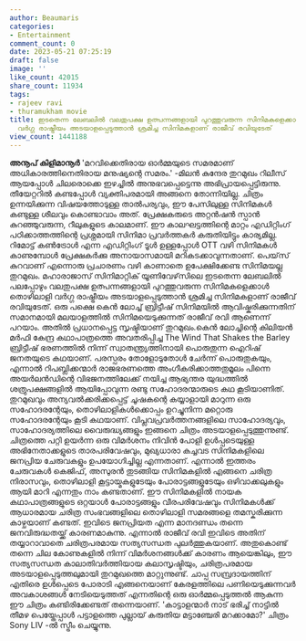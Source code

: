 ```yaml
---
author: Beaumaris
categories:
- Entertainment
comment_count: 0
date: 2023-05-21 07:25:19
draft: false
image: ''
like_count: 42015
share_count: 11934
tags:
- rajeev ravi
- thuramukham movie
title: ഇടതെന്ന ലേബലിൽ വലതുപക്ഷ ഉത്പന്നങ്ങളായി പുറത്തുവരുന്ന സിനിമകളെക്കാൾ തൊഴിലാളി
  വർഗ്ഗ രാഷ്ട്രീയം അടയാളപ്പെടുത്താൻ ശ്രമിച്ച സിനിമകളാണ് രാജീവ് രവിയുടേത്
view_count: 1441188
---
```


**അനൂപ് കിളിമാനൂർ** 'മറവിക്കെതിരായ ഓർമ്മയുടെ സമരമാണ് അധികാരത്തിനെതിരായ മനുഷ്യന്റെ സമരം.' -മിലൻ കുന്ദേര തുറമുഖം റിലീസ് ആയപ്പോൾ ചിലരൊക്കെ ഇഴച്ചിൽ അനുഭവപ്പെട്ടെന്നു അഭിപ്രായപ്പെട്ടിരുന്നു. തീയേറ്ററിൽ കണ്ടപ്പോൾ വ്യക്തിപരമായി അങ്ങനെ തോന്നിയില്ല. ചിത്രം ഉന്നയിക്കുന്ന വിഷയത്തോടുള്ള താൽപര്യവും, ഈ പേസിലുള്ള സിനിമകൾ കണ്ടുള്ള ശീലവും കൊണ്ടാവാം അത്. പ്രേക്ഷകരുടെ അറ്റൻഷൻ സ്പാൻ കുറഞ്ഞുവരുന്ന, റീലുകളുടെ കാലമാണ്. ഈ കാലഘട്ടത്തിന്റെ മാറ്റം എഡിറ്റിംഗ് പഠിക്കാത്തത്തിന്റെ പ്രശ്നമായി സിനിമാ പ്രവർത്തകർ കരുതിയിട്ടും കാര്യമില്ല. റിമോട്ട് കൺട്രോൾ എന്ന എഡിറ്റിംഗ് ടൂൾ ഉള്ളപ്പോൾ OTT വഴി സിനിമകൾ കാണുമ്പോൾ പ്രേക്ഷകർക്കു അനായാസമായി മറികടക്കാവുന്നതാണ്. പെയ്‌സ് കുറവാണ് എന്നൊരു പ്രചാരണം വഴി കാണാതെ ഉപേക്ഷിക്കേണ്ട സിനിമയല്ല തുറമുഖം. മഹാരാജാസ് സിനിമാറ്റിക് യൂണിവേഴ്‌സിലെ ഇടതെന്ന ലേബലിൽ പലപ്പോഴും വലതുപക്ഷ ഉത്പന്നങ്ങളായി പുറത്തുവരുന്ന സിനിമകളെക്കാൾ തൊഴിലാളി വർഗ്ഗ രാഷ്ട്രീയം അടയാളപ്പെടുത്താൻ ശ്രമിച്ച സിനിമകളാണ് രാജീവ് രവിയുടേത്. ഒരു പക്ഷെ കെൻ ലോച്ച് ബ്രിട്ടീഷ് സിനിമയിൽ ആവിഷ്കരിക്കുന്നതിന് സമാനമായി മലയാളത്തിൽ സിനിമയെടുക്കുന്നത് രാജീവ് രവി ആണെന്ന് പറയാം. അതിൽ പ്രധാനപ്പെട്ട സൃഷ്ടിയാണ് തുറമുഖം.കെൻ ലോച്ചിന്റെ കിലിയൻ മർഫി കേന്ദ്ര കഥാപാത്രത്തെ അവതരിപ്പിച്ച The Wind That Shakes the Barley ബ്രിട്ടീഷ് ഭരണത്തിൽ നിന്ന് സ്വാതന്ത്ര്യത്തിനായി പൊരുതുന്ന ഐറിഷ് ജനതയുടെ കഥയാണ്. പരസ്പരം തോളോടുതോൾ ചേർന്ന് പൊരുതുകയും, എന്നാൽ റിപബ്ലിക്കന്മാർ രാജഭരണത്തെ അംഗീകരിക്കാത്തതുമൂലം പിന്നെ അയർലൻഡിന്റെ വിഭജനത്തിലേക്ക് നയിച്ച ആഭ്യന്തര യുദ്ധത്തിൽ ശത്രുപക്ഷങ്ങളിൽ ആയിപ്പോവുന്ന രണ്ടു സഹോദരന്മാരുടെ കഥ കൂടിയാണിത്. [](https://cdn.boolokam.com/articles/2023/05/FE.webp)തുറമുഖവും അന്യവൽക്കരിക്കപ്പെട്ട് ചൂഷകന്റെ കയ്യാളായി മാറുന്ന ഒരു സഹോദരന്റേയും, തൊഴിലാളികൾക്കൊപ്പം ഉറച്ചുനിന്ന മറ്റൊരു സഹോദരന്റേയും കൂടി കഥയാണ്. വിപ്ലവപ്രവർത്തനങ്ങളിലെ സാഹോദര്യവും, സാഹോദര്യത്തിലെ വൈരുദ്ധ്യങ്ങളും ഇങ്ങനെ ചിത്രം അടയാളപ്പെടുത്തുന്നുണ്ട്. ചിത്രത്തെ പറ്റി ഉയർന്ന ഒരു വിമർശനം നിവിൻ പോളി ഉൾപ്പടെയുള്ള അഭിനേതാക്കളുടെ താരപരിവേഷവും, മുഖ്യധാരാ കച്ചവട സിനിമകളിലെ ജനപ്രിയ ചേരുവകളും ഉപയോഗിച്ചില്ല എന്നതാണ്. എന്നാൽ ഇത്തരം ചേരുവകൾ കെജിഫ്, അസുരൻ തുടങ്ങിയ സിനിമകളിൽ എങ്ങനെ ചരിത്ര നിരാസവും, തൊഴിലാളി കൂട്ടായ്മകളുടേയും പോരാട്ടങ്ങളുടേയും ഒഴിവാക്കലുകളും ആയി മാറി എന്നതും നാം കണ്ടതാണ്. ഈ സിനിമകളിൽ നായക കഥാപാത്രങ്ങളുടെ ഒറ്റയാൾ പോരാട്ടങ്ങളും വീരപരിവേഷവും സിനിമകൾക്ക് ആധാരമായ ചരിത്ര സംഭവങ്ങളിലെ തൊഴിലാളി സമരങ്ങളെ തമസ്കരിക്കുന്ന കാഴ്ചയാണ് കണ്ടത്. ഇവിടെ ജനപ്രിയത എന്ന മാനദണ്ഡം തന്നെ ജനവിരുദ്ധതയ്ക്ക് കാരണമാകുന്നു. എന്നാൽ രാജീവ് രവി ഇവിടെ അതിന് തയ്യാറാവാതെ ചരിത്രപരമായ സത്യസന്ധത പുലർത്തുകയാണ്. അതുകൊണ്ട് തന്നെ ചില കോണുകളിൽ നിന്ന് വിമർശനങ്ങൾക്ക് കാരണം ആയെങ്കിലും, ഈ സത്യസന്ധത കാലാതിവർത്തിയായ കലാസൃഷ്ടിയും, ചരിത്രപരമായ അടയാളപ്പെടുത്തലുമായി തുറമുഖത്തെ മാറ്റുന്നുണ്ട്. ചാപ്പ സമ്പ്രദായത്തിന് എതിരെ ഉൾപ്പെടെ പോരാടി എങ്ങനെയാണ് കേരളത്തിലെ പണിയെടുക്കുന്നവർ അവകാശങ്ങൾ നേടിയെടുത്തത് എന്നതിന്റെ ഒരു ഓർമ്മപ്പെടുത്തൽ ആകുന്ന ഈ ചിത്രം കണ്ടിരിക്കേണ്ടത് തന്നെയാണ്. 'കാട്ടാളന്മാർ നാട് ഭരിച്ച് നാട്ടിൽ തീമഴ പെയ്തേപ്പാൾ പട്ടാളത്തെ പുല്ലായ് കരുതിയ മട്ടാഞ്ചേരി മറക്കാമോ?' ചിത്രം Sony LIV -ൽ സ്ട്രീം ചെയ്യുന്നു.